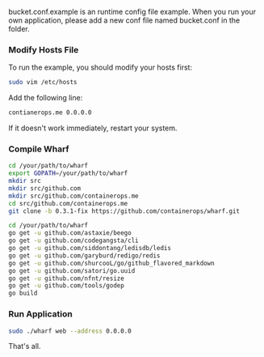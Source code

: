 bucket.conf.example is an runtime config file example. 
When you run your own application, please add a new conf file named bucket.conf in the folder.

### Modify Hosts File
To run the example, you should modify your hosts first:
```sh
sudo vim /etc/hosts
```
Add the following line:
```sh
contianerops.me 0.0.0.0
```

If it doesn't work immediately, restart your system.

### Compile Wharf

```sh
cd /your/path/to/wharf
export GOPATH=/your/path/to/wharf
mkdir src
mkdir src/github.com
mkdir src/github.com/containerops.me
cd src/github.com/containerops.me
git clone -b 0.3.1-fix https://github.com/containerops/wharf.git 

cd /your/path/to/wharf
go get -u github.com/astaxie/beego
go get -u github.com/codegangsta/cli
go get -u github.com/siddontang/ledisdb/ledis
go get -u github.com/garyburd/redigo/redis
go get -u github.com/shurcooL/go/github_flavored_markdown
go get -u github.com/satori/go.uuid
go get -u github.com/nfnt/resize
go get -u github.com/tools/godep
go build
```

### Run Application
```sh
sudo ./wharf web --address 0.0.0.0
```

That's all.

